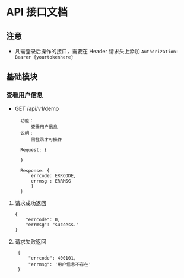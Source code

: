 # API 接口文档
## 注意

* 凡需登录后操作的接口，需要在 Header 请求头上添加 `Authorization: Bearer {yourtokenhere}`

## 基础模块
### 查看用户信息
* GET /api/v1/demo

		功能：
		    查看用户信息
		说明：
			需登录才可操作
			
		Request: {
		
		}
		
		Response: {
			errcode: ERRCODE,
			errmsg : ERRMSG
			}
		}
	
	

1.	请求成功返回

		{
		    "errcode": 0,
		    "errmsg": "success."
		}

		
3. 请求失败返回


		{
		    "errcode": 400101,
		    "errmsg": '用户信息不存在'
		}
		